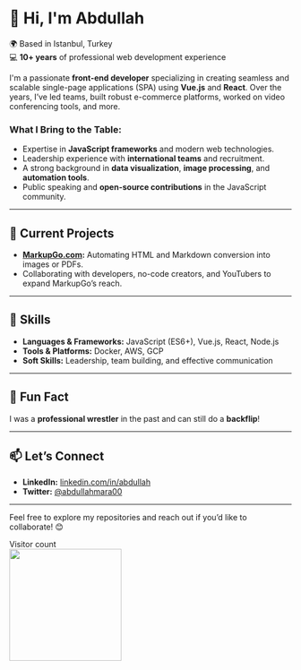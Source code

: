 # 👋 Hi, I'm Abdullah  

🌍 Based in Istanbul, Turkey  
💻 **10+ years** of professional web development experience  

I'm a passionate **front-end developer** specializing in creating seamless and scalable single-page applications (SPA) using **Vue.js** and **React**. Over the years, I’ve led teams, built robust e-commerce platforms, worked on video conferencing tools, and more.  

### What I Bring to the Table:  
- Expertise in **JavaScript frameworks** and modern web technologies.  
- Leadership experience with **international teams** and recruitment.  
- A strong background in **data visualization**, **image processing**, and **automation tools**.  
- Public speaking and **open-source contributions** in the JavaScript community.  

---

## 💼 Current Projects  

- **[MarkupGo.com](https://markupgo.com):** Automating HTML and Markdown conversion into images or PDFs.  
- Collaborating with developers, no-code creators, and YouTubers to expand MarkupGo’s reach.  

---

## 📌 Skills  

- **Languages & Frameworks:** JavaScript (ES6+), Vue.js, React, Node.js  
- **Tools & Platforms:** Docker, AWS, GCP
- **Soft Skills:** Leadership, team building, and effective communication  

---

## 🤼 Fun Fact  

I was a **professional wrestler** in the past and can still do a **backflip**!  

---

## 📫 Let’s Connect  

- **LinkedIn:** [linkedin.com/in/abdullah](https://www.linkedin.com/in/abdullahmara/)  
- **Twitter:** [@abdullahmara00]([#](https://x.com/abdullahmara00))  

---

Feel free to explore my repositories and reach out if you’d like to collaborate! 😊  

<p align="left"> 
  Visitor count<br>
  <img src="https://visitors.markupgo.com/abdullah/count.svg?1" width="200"  />
</p>
